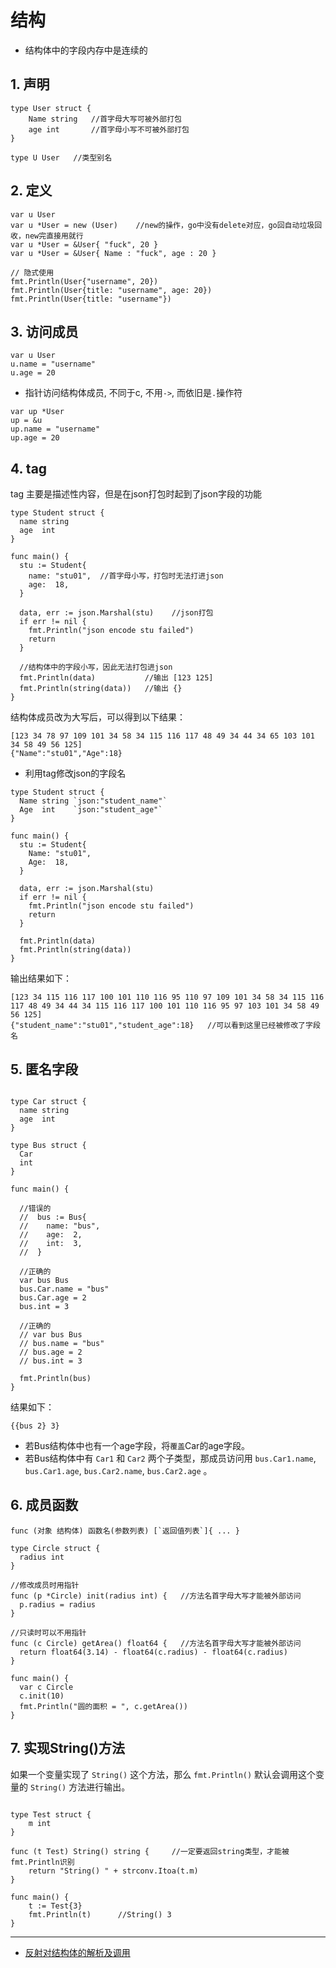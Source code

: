 # 结构

- 结构体中的字段内存中是连续的

## 1. 声明

```golang
type User struct {
    Name string   //首字母大写可被外部打包
    age int       //首字母小写不可被外部打包
}

type U User   //类型别名
```

## 2. 定义

```golang
var u User
var u *User = new (User)    //new的操作，go中没有delete对应，go回自动垃圾回收，new完直接用就行
var u *User = &User{ "fuck", 20 }
var u *User = &User{ Name : "fuck", age : 20 }

// 隐式使用
fmt.Println(User{"username", 20})
fmt.Println(User{title: "username", age: 20})
fmt.Println(User{title: "username"})
```

## 3. 访问成员

```golang
var u User
u.name = "username"
u.age = 20
```

- 指针访问结构体成员, 不同于c, 不用`->`, 而依旧是`.`操作符

```golang
var up *User
up = &u
up.name = "username"
up.age = 20
```

## 4. tag

tag 主要是描述性内容，但是在json打包时起到了json字段的功能

```golang
type Student struct {
  name string
  age  int
}

func main() {
  stu := Student{
    name: "stu01",  //首字母小写，打包时无法打进json
    age:  18,
  }

  data, err := json.Marshal(stu)    //json打包
  if err != nil {
    fmt.Println("json encode stu failed")
    return
  }

  //结构体中的字段小写，因此无法打包进json
  fmt.Println(data)           //输出 [123 125]
  fmt.Println(string(data))   //输出 {}
}
```

结构体成员改为大写后，可以得到以下结果：

```result
[123 34 78 97 109 101 34 58 34 115 116 117 48 49 34 44 34 65 103 101 34 58 49 56 125]
{"Name":"stu01","Age":18}
```

- 利用tag修改json的字段名

```golang
type Student struct {
  Name string `json:"student_name"`
  Age  int    `json:"student_age"`
}

func main() {
  stu := Student{
    Name: "stu01",
    Age:  18,
  }

  data, err := json.Marshal(stu)
  if err != nil {
    fmt.Println("json encode stu failed")
    return
  }

  fmt.Println(data)
  fmt.Println(string(data))
}
```

输出结果如下：

```result
[123 34 115 116 117 100 101 110 116 95 110 97 109 101 34 58 34 115 116 117 48 49 34 44 34 115 116 117 100 101 110 116 95 97 103 101 34 58 49 56 125]
{"student_name":"stu01","student_age":18}   //可以看到这里已经被修改了字段名
```

## 5. 匿名字段

```golang

type Car struct {
  name string
  age  int
}

type Bus struct {
  Car
  int
}

func main() {

  //错误的
  //  bus := Bus{
  //    name: "bus",
  //    age:  2,
  //    int:  3,
  //  }

  //正确的
  var bus Bus
  bus.Car.name = "bus"
  bus.Car.age = 2
  bus.int = 3

  //正确的
  // var bus Bus
  // bus.name = "bus"
  // bus.age = 2
  // bus.int = 3

  fmt.Println(bus)
}
```

结果如下：

```result
{{bus 2} 3}
```

- 若Bus结构体中也有一个age字段，将`覆盖`Car的age字段。
- 若Bus结构体中有 `Car1` 和 `Car2` 两个子类型，那成员访问用 `bus.Car1.name`, `bus.Car1.age`, `bus.Car2.name`, `bus.Car2.age` 。

## 6. 成员函数

```golang
func (对象 结构体) 函数名(参数列表) [`返回值列表`]{ ... }
```

```golang
type Circle struct {
  radius int
}

//修改成员时用指针
func (p *Circle) init(radius int) {   //方法名首字母大写才能被外部访问
  p.radius = radius
}

//只读时可以不用指针
func (c Circle) getArea() float64 {   //方法名首字母大写才能被外部访问
  return float64(3.14) - float64(c.radius) - float64(c.radius)
}

func main() {
  var c Circle
  c.init(10)
  fmt.Println("圆的面积 = ", c.getArea())
}
```

## 7. 实现String()方法

如果一个变量实现了 `String()` 这个方法，那么 `fmt.Println()` 默认会调用这个变量的 `String()` 方法进行输出。

```golang

type Test struct {
    m int
}

func (t Test) String() string {     //一定要返回string类型，才能被fmt.Println识别
    return "String() " + strconv.Itoa(t.m)
}

func main() {
    t := Test{3}
    fmt.Println(t)      //String() 3
}
```

---

- [反射对结构体的解析及调用](golang.reflect.md#4-结构体的解析及调用)